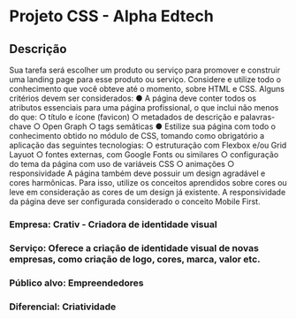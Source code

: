 # Projeto CSS - Alpha Edtech

## Descrição

Sua tarefa será escolher um produto ou serviço para promover e construir uma landing page para esse
produto ou serviço.
Considere e utilize todo o conhecimento que você obteve até o momento, sobre HTML e CSS.
Alguns critérios devem ser considerados:
● A página deve conter todos os atributos essenciais para uma página profissional, o que inclui não
menos do que:
○ título e ícone (favicon)
○ metadados de descrição e palavras-chave
○ Open Graph
○ tags semâticas
● Estilize sua página com todo o conhecimento obtido no módulo de CSS, tomando como obrigatório
a aplicação das seguintes tecnologias:
○ estruturação com Flexbox e/ou Grid Layuot
○ fontes externas, com Google Fonts ou similares
○ configuração do tema da página com uso de variáveis CSS
○ animações
○ responsividade
A página também deve possuir um design agradável e cores harmônicas. Para isso, utilize os conceitos
aprendidos sobre cores ou leve em consideração as cores de um design já existente.
A responsividade da página deve ser configurada considerado o conceito Mobile First.

### Empresa: Crativ - Criadora de identidade visual

### Serviço: Oferece a criação de identidade visual de novas empresas, como criação de logo, cores, marca, valor etc.

### Público alvo: Empreendedores

### Diferencial: Criatividade
